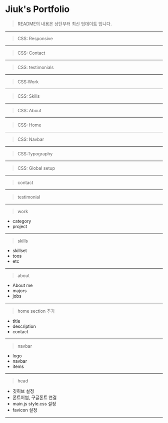 # Jiuk's Portfolio

> README의 내용은 상단부터 최신 업데이트 입니다.

---

> CSS: Responsive

---

> CSS: Contact

---

> CSS: testimonials

---

> CSS:Work

---

> CSS: Skills

---

> CSS: About

---

> CSS: Home

---

> CSS: Navbar

---

> CSS:Typography

---

> CSS: Global setup

---

> contact

---

> testimonial

---

> work

-   category
-   project

---

> skills

-   skillset
-   toos
-   etc

---

> about

-   About me
-   majors
-   jobs

---

> home section 추가

-   title
-   description
-   contact

---

> navbar

-   logo
-   navbar
-   items

---

> head

-   깃허브 설정
-   폰트어썸, 구글폰트 연결
-   main.js style.css 설정
-   favicon 설정

---
